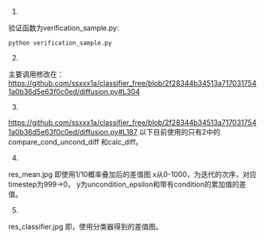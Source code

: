 1.
验证函数为verification_sample.py:
```
python verification_sample.py
```
2.
主要调用修改在：
https://github.com/ssxxx1a/classifier_free/blob/2f28344b34513a7170317541a0b36d5e63f0c0ed/diffusion.py#L304

3.
https://github.com/ssxxx1a/classifier_free/blob/2f28344b34513a7170317541a0b36d5e63f0c0ed/diffusion.py#L187
以下目前使用的只有2中的 compare_cond_uncond_diff 和calc_diff。

4.
res_mean.jpg 即使用1/10概率叠加后的差值图
x从0-1000，为迭代的次序，对应timestep为999->0，
y为uncondition_epsilon和带有condition的累加值的差值。

5.
res_classifier.jpg 即，使用分类器得到的差值图。
